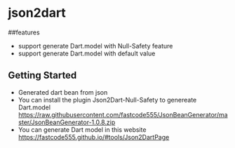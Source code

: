 # json2dart

##features
- support generate Dart.model with Null-Safety feature
- support generate Dart.model with default value 

## Getting Started
- Generated dart bean from json
- You can install the plugin Json2Dart-Null-Safety to genereate Dart.model https://raw.githubusercontent.com/fastcode555/JsonBeanGenerator/master/JsonBeanGenerator-1.0.8.zip
- You can generate Dart model in this website https://fastcode555.github.io/#tools/Json2DartPage